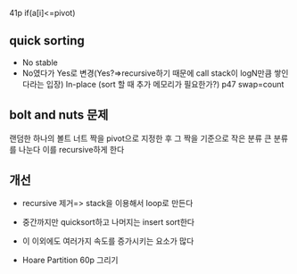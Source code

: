 41p if(a[i]<=pivot)
## quick sorting
* No stable
* No였다가 Yes로 변경(Yes?=>recursive하기 때문에 call stack이 logN만큼 쌓인다라는 입장) In-place (sort 할 때 추가 메모리가 필요한가?)
p47 swap=count
## bolt and nuts 문제
랜덤한 하나의 볼트 너트 짝을 pivot으로 지정한 후 그 짝을 기준으로 작은 분류 큰 분류를 나눈다
이를 recursive하게 한다

## 개선
* recursive 제거=> stack을 이용해서 loop로 만든다
* 중간까지만 quicksort하고 나머지는 insert sort한다
* 이 이외에도 여러가지 속도를 증가시키는 요소가 많다

* Hoare Partition
60p 그리기